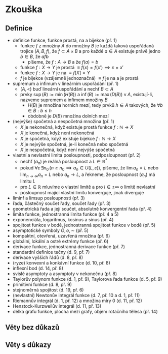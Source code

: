 # Zkouška

## Definice

- definice funkce, funkce prostá, na a bijekce (př. 1)
	- funkce $f$ z množiny $A$ do množiny $B$ je každá taková uspořádaná trojice $(A,B,f)$, že $f\subset A\times B$ a pro každé $a\in A$ existuje právě jedno $b\in B$, že $afb$
		- píšeme, že $f:A\to B$ a že $f(a)=b$
	- funkce $f:X\to Y$ je prostá $\equiv f(x)=f(x')\implies x=x'$
	- funkce $f:X\to Y$ je na $\equiv f[X]=Y$
	- $f$ je bijekce (vzájemně jednoznačná) $\equiv f$ je na a je prostá
- supremum a infimum v lineárním uspořádání (př. 1)
	- $(A,\lt)$ buď lineární uspořádání a nechť $B\subset A$
	- prvky $\sup(B):=\min(H(B))$ a $\inf(B):=\max(D(B))$ v $A$, existují-li, nazveme supremem a infimem množiny $B$
		- $H(B)$ je množina horních mezí, tedy prvků $h\in A$ takových, že $\forall b\in B: b\leq h$
		- obdobně je $D(B)$ množina dolních mezí
- (nejvýše) spočetná a nespočetná množina (př. 1)
	- $X$ je nekonečná, když existuje prostá funkce $f:\mathbb N\to X$
	- $X$ je konečná, když není nekonečná
	- $X$ je spočetná, když existuje bijekce $f:\mathbb N\to X$
	- $X$ je nejvýše spočetná, je-li konečná nebo spočetná
	- $X$ je nespočetná, když není nejvýše spočetná
- vlastní a nevlastní limita posloupnosti, podposloupnost (př. 2)
	- nechť $(a_n)$ je reálná posloupnost a $L \in \mathbb R^*$
	- pokud $\forall\varepsilon\,\exists n_0\,(n\geq n_0\implies a_n\in U(L,\varepsilon))$, píšeme, že $\lim a_n=L$ nebo $\lim_{n\to\infty}a_n=L$ nebo $a_n\to L$, a řekneme, že posloupnost $(a_n)$ má limitu $L$
	- pro $L\in \mathbb R$ mluvíme o vlastní limitě a pro $l\in\pm\infty$ o limitě nevlastní
	- posloupnost mající vlastní limitu konverguje, jinak diverguje
- liminf a limsup posloupnosti (př. 3)
- řada, částečný součet řady, součet řady (př. 3)
- geometrická řada a její součet, absolutně konvergentní řada (př. 4)
- limita funkce, jednostranná limita funkce (př. 4 a 5)
- exponenciála, logaritmus, kosinus a sinus (př. 4)
- spojitost funkce v bodě, jednostranná spojitost funkce v bodě (př. 5)
- asymptotické symboly $O,\,o,\,\sim$ (př. 5)
- kompaktní, otevřená, uzavřená množina (př. 6)
- globální, lokální a ostré extrémy funkce (př. 6)
- derivace funkce, jednostranná derivace funkce (př. 7)
- standardní definice tečny (d. 9, př. 7)
- derivace vyšších řádů (d. 8, př. 8)
- (ryze) konvexní a konkávní funkce (d. 10, př. 8)
- inflexní bod (d. 14, př. 8)
- svislé asymptoty a asymptoty v nekonečnu (př. 8)
- Taylorův polynom funkce (d. 1, př. 9), Taylorova řada funkce (d. 5, př. 9)
- primitivní funkce (d. 8, př. 9)
- stejnoměrná spojitost (d. 19, př. 6)
- (nevlastní) Newtonův integrál funkce (d. 7, př. 10 a d. 1, př. 11)
- Riemannův integrál (d. 1, př. 12) a množina míry 0 (d. 11, př. 12)
- Henstock-Kurzweilův integrál (d. 11, př. 13)
- délka grafu funkce, plocha mezi grafy, objem rotačního tělesa (př. 14)

## Věty bez důkazů



## Věty s důkazy


